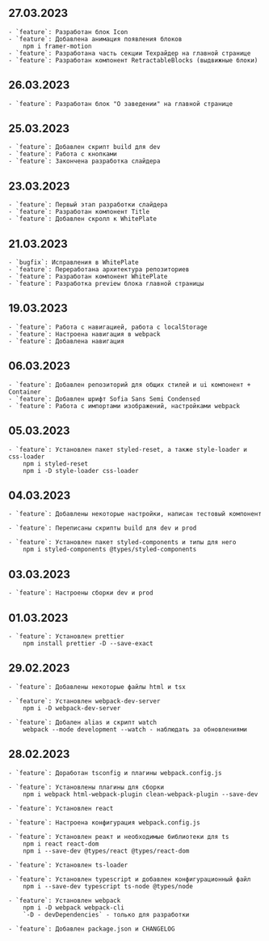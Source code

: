 ## 27.03.2023

    - `feature`: Разработан блок Icon
    - `feature`: Добавлена анимация появления блоков
        npm i framer-motion
    - `feature`: Разработана часть секции Техрайдер на главной странице
    - `feature`: Разработан компонент RetractableBlocks (выдвижные блоки)

## 26.03.2023

    - `feature`: Разработан блок "О заведении" на главной странице

## 25.03.2023

    - `feature`: Добавлен скрипт build для dev
    - `feature`: Работа с кнопками
    - `feature`: Закончена разработка слайдера

## 23.03.2023

    - `feature`: Первый этап разработки слайдера
    - `feature`: Разработан компонент Title
    - `feature`: Добавлен скролл к WhitePlate

## 21.03.2023

    - `bugfix`: Исправления в WhitePlate
    - `feature`: Переработана архитектура репозиториев
    - `feature`: Разработан компонент WhitePlate
    - `feature`: Разработка preview блока главной страницы

## 19.03.2023

    - `feature`: Работа с навигацией, работа с localStorage
    - `feature`: Настроена навигация в webpack
    - `feature`: Добавлена навигация

## 06.03.2023

    - `feature`: Добавлен репозиторий для общих стилей и ui компонент + Container
    - `feature`: Добавлен шрифт Sofia Sans Semi Condensed
    - `feature`: Работа с импортами изображений, настройками webpack

## 05.03.2023

    - `feature`: Установлен пакет styled-reset, а также style-loader и css-loader
        npm i styled-reset
        npm i -D style-loader css-loader

## 04.03.2023

    - `feature`: Добавлены некоторые настройки, написан тестовый компонент

    - `feature`: Переписаны скрипты build для dev и prod

    - `feature`: Установлен пакет styled-components и типы для него
        npm i styled-components @types/styled-components

## 03.03.2023

    - `feature`: Настроены сборки dev и prod

## 01.03.2023

    - `feature`: Установлен prettier
        npm install prettier -D --save-exact

## 29.02.2023

    - `feature`: Добавлены некоторые файлы html и tsx

    - `feature`: Установлен webpack-dev-server
        npm i -D webpack-dev-server

    - `feature`: Добален alias и скрипт watch
        webpack --mode development --watch - наблюдать за обновлениями

## 28.02.2023

    - `feature`: Доработан tsconfig и плагины webpack.config.js

    - `feature`: Установлены плагины для сборки
        npm i webpack html-webpack-plugin clean-webpack-plugin --save-dev

    - `feature`: Установлен react

    - `feature`: Настроена конфигурация webpack.config.js

    - `feature`: Установлен реакт и необходимые библиотеки для ts
        npm i react react-dom
        npm i --save-dev @types/react @types/react-dom

    - `feature`: Установлен ts-loader

    - `feature`: Установлен typescript и добавлен конфигурационный файл
        npm i --save-dev typescript ts-node @types/node

    - `feature`: Установлен webpack
        npm i -D webpack webpack-cli
        `-D - devDependencies` - только для разработки

    - `feature`: Добавлен package.json и CHANGELOG
